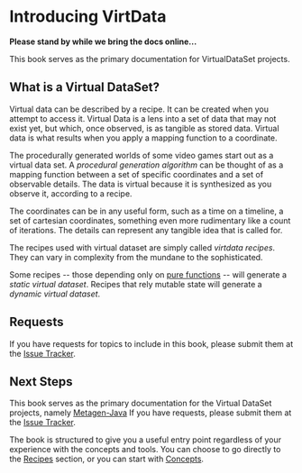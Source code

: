 Introducing VirtData
====================

**Please stand by while we bring the docs online...**

This book serves as the primary documentation for VirtualDataSet projects.

## What is a Virtual DataSet?

Virtual data can be described by a recipe. It can be created when you attempt
to access it. Virtual Data is a lens into a set of data that may not exist yet,
but which, once observed, is as tangible as stored data. Virtual data is what 
results when you apply a mapping function to a coordinate.

The procedurally generated worlds of some video 
games start out as a virtual data set. A *procedural generation algorithm*
can be thought of as a mapping function between a set of specific coordinates
and a set of observable details. The data is virtual because it
is synthesized as you observe it, according to a recipe.

The coordinates can be in any useful form, such as a time on a timeline, a
set of cartesian coordinates, something even more rudimentary like a count of
iterations. The details can represent any tangible idea that is called for.

The recipes used with virtual dataset are simply called *virtdata recipes*.
They can vary in complexity from the mundane to the sophisticated.

Some recipes -- those depending only on 
[pure functions](https://en.wikipedia.org/wiki/Pure_function) -- will generate a 
*static virtual dataset*. Recipes that rely mutable state will generate
a *dynamic virtual dataset*.

## Requests

If you have requests for topics to include in this book, please submit them at the 
[Issue Tracker](https://github.com/virtualdataset/metagen-docs/issues).

## Next Steps

This book serves as the primary documentation for the
Virtual DataSet projects, namely 
[Metagen-Java](https://github.com/virtualdataset/metagen-java)
If you have requests, please submit them at the 
[Issue Tracker](https://github.com/virtualdataset/virtdata-docs/issues).

The book is structured to give you a useful entry point regardless of your 
experience with the concepts and tools. You can choose to go directly to 
the [Recipes](using_virtdata/common_recipes.html) section, or
you can start with [Concepts](concepts/concepts.html). 
